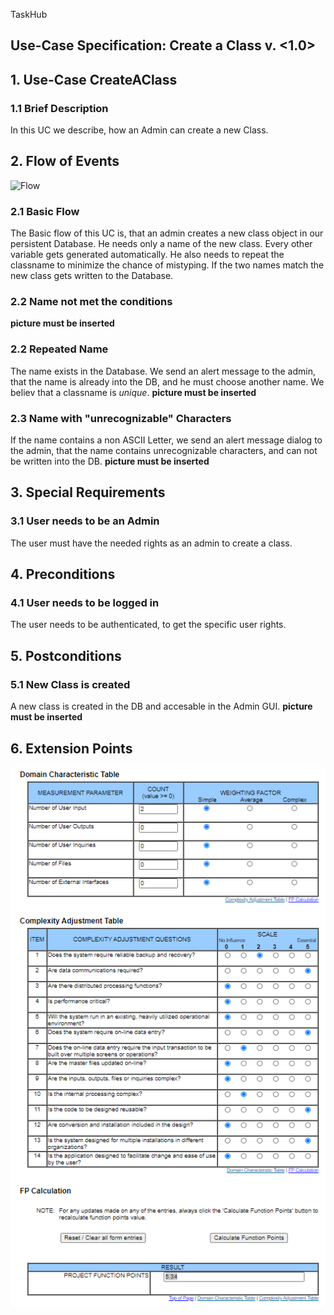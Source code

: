 TaskHub
## Use-Case Specification: Create a Class  v. <1.0>

## 1. Use-Case CreateAClass

### 1.1 Brief Description
In this UC we describe, how an Admin can create a new Class.

## 2. Flow of Events
![Flow](https://raw.githubusercontent.com/Unk3wn/TaskHub---Documentation/master/UC/UCD/CRUD-Class/AD_Create.png)

### 2.1 Basic Flow
The Basic flow of this UC is, that an admin creates a new class object in our persistent Database. He needs only a name of the new class. Every other variable gets generated automatically. He also needs to repeat the classname to minimize the chance of mistyping. If the two names match the new class gets written to the Database.

### 2.2 Name not met the conditions
 __picture must be inserted__

### 2.2 Repeated Name
The name exists in the Database. We send an alert message to the admin, that the name is already into the DB, and he must choose another name. We believ that a classname is *unique*.
 __picture must be inserted__

### 2.3 Name with "unrecognizable" Characters
If the name contains a non ASCII Letter, we send an alert message dialog to the admin, that the name contains unrecognizable characters, and can not be written into the DB.
 __picture must be inserted__

## 3. Special Requirements
### 3.1 User needs to be an Admin
The user must have the needed rights as an admin to create a class.

## 4. Preconditions
### 4.1 User needs to be logged in
The user needs to be authenticated, to get the specific user rights.

## 5. Postconditions
### 5.1 New Class is created
A new class is created in the DB and accesable in the Admin GUI.
 __picture must be inserted__
  
## 6. Extension Points
![FP](./FP_CreateAClass.png)
